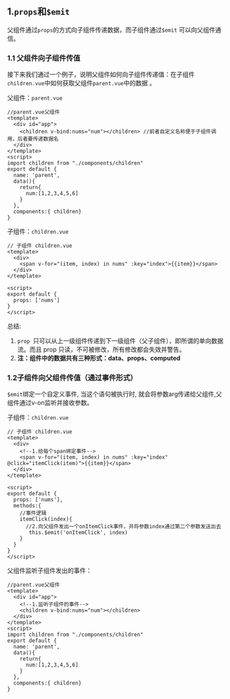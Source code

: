 ## 1.`props`和`$emit`

父组件通过`props`的方式向子组件传递数据，而子组件通过`$emit` 可以向父组件通信。

### 1.1 父组件向子组件传值

接下来我们通过一个例子，说明父组件如何向子组件传递值：在子组件`children.vue`中如何获取父组件`parent.vue`中的数据 。

父组件：`parent.vue`

```vue
//parent.vue父组件
<template>
  <div id="app">
    <children v-bind:nums="num"></children> //前者自定义名称便于子组件调用，后者要传递数据名
  </div>
</template>
<script>
import children from "./components/children"
export default {
  name: 'parent',
  data(){
    return{
      num:[1,2,3,4,5,6]
    }
  },
  components:{ children}
}
```

子组件：`children.vue`

```vue
// 子组件 children.vue
<template>
  <div>
    <span v-for="(item, index) in nums" :key="index">{{item}}</span>
  </div>
</template>

<script>
export default {
  props: ['nums']
}
</script>
```

总结:

1.  `prop `只可以从上一级组件传递到下一级组件（父子组件），即所谓的单向数据流。而且 prop 只读，不可被修改，所有修改都会失效并警告。
2. **注：组件中的数据共有三种形式：data、props、computed**

### 1.2子组件向父组件传值（通过事件形式）

`$emit`绑定一个自定义事件, 当这个语句被执行时, 就会将参数arg传递给父组件,父组件通过v-on监听并接收参数。 

子组件：`children.vue`

```vue
// 子组件 children.vue
<template>
  <div>
    <!--1.给每个span绑定事件-->
    <span v-for="(item, index) in nums" :key="index" @click="itemClick(item)">{{item}}</span>
  </div>
</template>

<script>
export default {
  props: ['nums'],
  methods:{
    //事件逻辑
    itemClick(index){
      //2.向父组件发出一个onItemClick事件，并将参数index通过第二个参数发送出去
       this.$emit('onItemClick', index)
    }
  }
}
</script>
```

父组件监听子组件发出的事件：

```vue
//parent.vue父组件
<template>
  <div id="app">
    <!--1.监听子组件的事件-->
    <children v-bind:nums="num"></children> 
  </div>
</template>
<script>
import children from "./components/children"
export default {
  name: 'parent',
  data(){
    return{
      num:[1,2,3,4,5,6]
    }
  },
  components:{ children}
}
```

